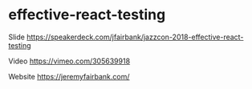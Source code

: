 # effective-react-testing

Slide
https://speakerdeck.com/jfairbank/jazzcon-2018-effective-react-testing

Video
https://vimeo.com/305639918

Website
https://jeremyfairbank.com/
